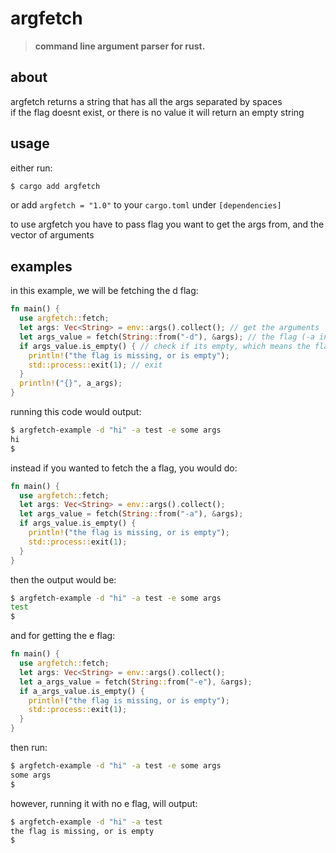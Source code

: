 # argfetch

> **command line argument parser for rust.**  

## about

argfetch returns a string that has all the args separated by spaces  
if the flag doesnt exist, or there is no value it will return an empty string

## usage

either run:
```bash
$ cargo add argfetch
```
or add `argfetch = "1.0"` to your `cargo.toml` under `[dependencies]`

to use argfetch you have to pass flag you want to get the args from, and the vector of arguments

## examples
in this example, we will be fetching the d flag:

```rust
fn main() {
  use argfetch::fetch;
  let args: Vec<String> = env::args().collect(); // get the arguments
  let args_value = fetch(String::from("-d"), &args); // the flag (-a in this example) has to be a string, and the args have to be passed as a reference
  if args_value.is_empty() { // check if its empty, which means the flag is missing, or has no value
    println!("the flag is missing, or is empty");
    std::process::exit(1); // exit
  }
  println!("{}", a_args);
}
```

running this code would output:

```bash
$ argfetch-example -d "hi" -a test -e some args
hi
$
```


instead if you wanted to fetch the a flag, you would do: 

```rust
fn main() {
  use argfetch::fetch;
  let args: Vec<String> = env::args().collect();
  let args_value = fetch(String::from("-a"), &args);
  if args_value.is_empty() {
    println!("the flag is missing, or is empty");
    std::process::exit(1);
  }
}
```

then the output would be:

```bash
$ argfetch-example -d "hi" -a test -e some args
test
$
```

and for getting the e flag:

```rust
fn main() {
  use argfetch::fetch;
  let args: Vec<String> = env::args().collect();
  let a_args_value = fetch(String::from("-e"), &args);
  if a_args_value.is_empty() {
    println!("the flag is missing, or is empty");
    std::process::exit(1);
  }
}
```

then run: 

```bash
$ argfetch-example -d "hi" -a test -e some args
some args
$
```

however, running it with no e flag, will output:

```bash
$ argfetch-example -d "hi" -a test
the flag is missing, or is empty
$
```
